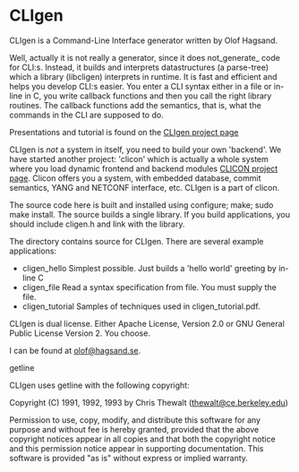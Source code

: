 CLIgen
======

CLIgen is a Command-Line Interface generator written by Olof Hagsand.

Well, actually it is not really a generator, since it does
not_generate_ code for CLI:s. Instead, it builds and interprets
datastructures (a parse-tree) which a library (libcligen) interprets
in runtime.  It is fast and efficient and helps you develop CLI:s
easier. You enter a CLI syntax either in a file or in-line in C, you
write callback functions and then you call the right library
routines. The callback functions add the semantics, that is, what the
commands in the CLI are supposed to do. 

Presentations and tutorial is found on the [CLIgen project
page](http://www.cligen.se)

CLIgen is _not_ a system in itself, you need to build your own
'backend'. We have started another project: 'clicon' which is actually
a whole system where you load dynamic frontend and backend modules
[CLICON project page](http://www.clicon.org). Clicon offers you a
system, with embedded database, commit semantics, YANG and NETCONF interface,
etc. CLIgen is a part of clicon.

The source code here is built and installed using configure; make;
sudo make install. The source builds a single library. If you build
applications, you should include cligen.h and link with the library.

The directory contains source for CLIgen. There are several example 
applications:
* cligen_hello Simplest possible. Just builds a 'hello world' greeting by in-line C
* cligen_file Read a syntax specification from file. You must supply the file.
* cligen_tutorial Samples of techniques used in cligen_tutorial.pdf.

CLIgen is dual license. Either Apache License, Version 2.0 or GNU
General Public License Version 2. You choose.

I can be found at olof@hagsand.se.

getline

CLIgen uses getline with the following copyright:

Copyright (C) 1991, 1992, 1993 by Chris Thewalt (thewalt@ce.berkeley.edu)

Permission to use, copy, modify, and distribute this software 
for any purpose and without fee is hereby granted, provided
that the above copyright notices appear in all copies and that both the
copyright notice and this permission notice appear in supporting
documentation.  This software is provided "as is" without express or
implied warranty.


